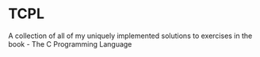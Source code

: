 # TCPL
A collection of all of my uniquely implemented solutions to exercises in the book - The C Programming Language
